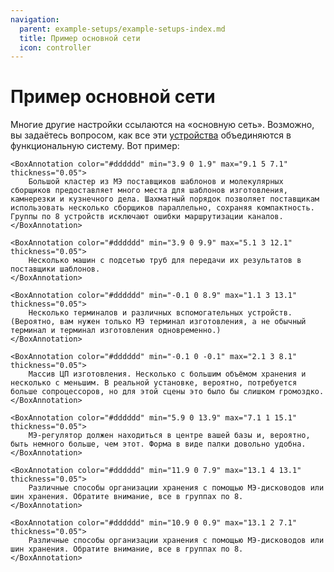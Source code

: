 ```yaml
---
navigation:
  parent: example-setups/example-setups-index.md
  title: Пример основной сети
  icon: controller
---
```


# Пример основной сети

Многие другие настройки ссылаются на «основную сеть». Возможно, вы задаётесь вопросом, как все эти [устройства](../ae2-mechanics/devices.md) объединяются в функциональную систему. Вот пример:

<GameScene zoom="2.5" interactive={true}>
  <ImportStructure src="../assets/assemblies/treelike_network_structure.snbt" />

    <BoxAnnotation color="#dddddd" min="3.9 0 1.9" max="9.1 5 7.1" thickness="0.05">
        Большой кластер из МЭ поставщиков шаблонов и молекулярных сборщиков предоставляет много места для шаблонов изготовления, камнерезки и кузнечного дела. Шахматный порядок позволяет поставщикам использовать несколько сборщиков параллельно, сохраняя компактность. Группы по 8 устройств исключают ошибки маршрутизации каналов.
    </BoxAnnotation>

    <BoxAnnotation color="#dddddd" min="3.9 0 9.9" max="5.1 3 12.1" thickness="0.05">
        Несколько машин с подсетью труб для передачи их результатов в поставщики шаблонов.
    </BoxAnnotation>

    <BoxAnnotation color="#dddddd" min="-0.1 0 8.9" max="1.1 3 13.1" thickness="0.05">
        Несколько терминалов и различных вспомогательных устройств. (Вероятно, вам нужен только МЭ терминал изготовления, а не обычный терминал и терминал изготовления одновременно.)
    </BoxAnnotation>

    <BoxAnnotation color="#dddddd" min="-0.1 0 -0.1" max="2.1 3 8.1" thickness="0.05">
        Массив ЦП изготовления. Несколько с большим объёмом хранения и несколько с меньшим. В реальной установке, вероятно, потребуется больше сопроцессоров, но для этой сцены это было бы слишком громоздко.
    </BoxAnnotation>

    <BoxAnnotation color="#dddddd" min="5.9 0 13.9" max="7.1 1 15.1" thickness="0.05">
        МЭ-регулятор должен находиться в центре вашей базы и, вероятно, быть немного больше, чем этот. Форма в виде палки довольно удобна.
    </BoxAnnotation>

    <BoxAnnotation color="#dddddd" min="11.9 0 7.9" max="13.1 4 13.1" thickness="0.05">
        Различные способы организации хранения с помощью МЭ-дисководов или шин хранения. Обратите внимание, все в группах по 8.
    </BoxAnnotation>

    <BoxAnnotation color="#dddddd" min="10.9 0 0.9" max="13.1 2 7.1" thickness="0.05">
        Различные способы организации хранения с помощью МЭ-дисководов или шин хранения. Обратите внимание, все в группах по 8.
    </BoxAnnotation>

  <IsometricCamera yaw="315" pitch="30" />
</GameScene>